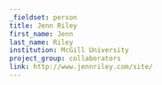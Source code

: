 ```yaml
---
_fieldset: person
title: Jenn Riley
first_name: Jenn
last_name: Riley
institution: McGill University
project_group: collaborators
link: http://www.jennriley.com/site/
---
```

